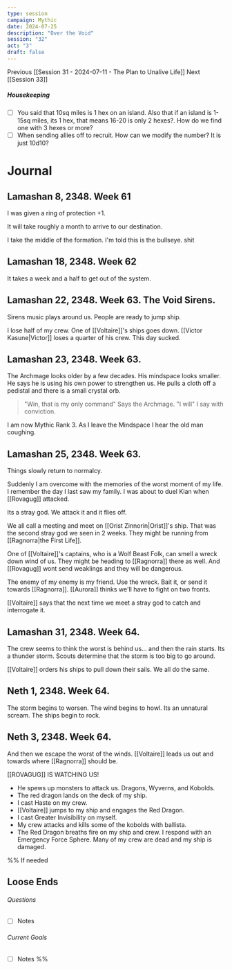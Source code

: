 ```yaml
---
type: session
campaign: Mythic
date: 2024-07-25
description: "Over the Void"
session: "32"
act: "3"
draft: false
---
```

Previous [[Session 31 - 2024-07-11 - The Plan to Unalive Life]]
Next [[Session 33]]

##### Housekeeping
- [ ] You said that 10sq miles is 1 hex on an island. Also that if an island is 1-15sq miles, its 1 hex, that means 16-20 is only 2 hexes?. How do we find one with 3 hexes or more?
- [ ] When sending allies off to recruit. How can we modify the number? It is just 10d10?

# Journal
## Lamashan 8, 2348. Week 61
I was given a ring of protection +1.

It will take roughly a month to arrive to our destination.

I take the middle of the formation. I'm told this is the bullseye. shit

## Lamashan 18, 2348. Week 62
It takes a week and a half to get out of the system.

## Lamashan 22, 2348. Week 63. The Void Sirens.
Sirens music plays around us. People are ready to jump ship.

I lose half of my crew. One of [[Voltaire]]'s ships goes down. [[Victor Kasune|Victor]] loses a quarter of his crew. This day sucked.

## Lamashan 23, 2348. Week 63.
The Archmage looks older by a few decades. His mindspace looks smaller.
He says he is using his own power to strengthen us. He pulls a cloth off a pedistal and there is a small crystal orb.

>"Win, that is my only command" Says the Archmage.
>"I will" I say with conviction.

I am now Mythic Rank 3. As I leave the Mindspace I hear the  old man coughing.

## Lamashan 25, 2348. Week 63.
Things slowly return to normalcy. 

Suddenly I am overcome with the memories of the worst moment of my life. I remember the day I last saw my family. I was about to duel Kian when [[Rovagug]] attacked. 

Its a stray god. We attack it and it flies off.

We all call a meeting and meet on [[Orist Zinnorin|Orist]]'s ship. That was the second stray god we seen in 2 weeks. They might be running from [[Ragnorra|the First Life]].

One of [[Voltaire]]'s captains, who is a Wolf Beast Folk, can smell a wreck down wind of us. They might be heading to [[Ragnorra]] there as well. And [[Rovagug]] wont send weaklings and they will be dangerous.

The enemy of my enemy is my friend. Use the wreck. Bait it, or send it towards [[Ragnorra]]. [[Aurora]] thinks we'll have to fight on two fronts.

[[Voltaire]] says that the next time we meet a stray god to catch and interrogate it.

## Lamashan 31, 2348. Week 64.
The crew seems to think the worst is behind us... and then the rain starts. Its a thunder storm. Scouts determine that the storm is too big to go around.

[[Voltaire]] orders his ships to pull down their sails. We all do the same.

## Neth 1, 2348. Week 64.
The storm begins to worsen. The wind begins to howl. Its an unnatural scream. The ships begin to rock.

## Neth 3, 2348. Week 64.
And then we escape the worst of the winds. [[Voltaire]] leads us out and towards where [[Ragnorra]] should be.

[[ROVAGUG]] IS WATCHING US!

* He spews up monsters to attack us. Dragons, Wyverns, and Kobolds.
* The red dragon lands on the deck of my ship.
* I cast Haste on my crew.
* [[Voltaire]] jumps to my ship and engages the Red Dragon.
* I cast Greater Invisibility on myself.
* My crew attacks and kills some of the kobolds with ballista.
* The Red Dragon breaths fire on my ship and crew. I respond with an Emergency Force Sphere. Many of my crew are dead and my ship is damaged.

%% If needed
## Loose Ends
###### Questions
- [ ] Notes

###### Current Goals
- [ ] Notes
%%

